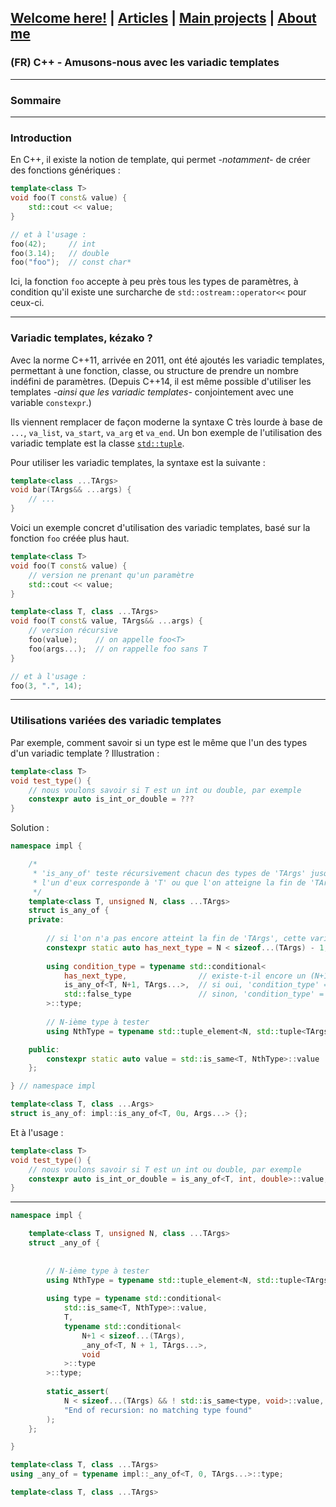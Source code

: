 ## [Welcome here!](https://vpenando.github.io) | [Articles](https://vpenando.github.io/articles.html) | [Main projects](https://vpenando.github.io/projects.html) | [About me](https://vpenando.github.io/about.html)

### (FR) C++ - Amusons-nous avec les variadic templates

---

### Sommaire

---

### Introduction
En C++, il existe la notion de template, qui permet *-notamment-* de créer des fonctions génériques :
```cpp
template<class T>
void foo(T const& value) {
    std::cout << value;
}

// et à l'usage :
foo(42);     // int
foo(3.14);   // double
foo("foo");  // const char*
```
Ici, la fonction `foo` accepte à peu près tous les types de paramètres, à condition qu'il existe une surcharche de `std::ostream::operator<<` pour ceux-ci.

---

### Variadic templates, kézako ?
Avec la norme C++11, arrivée en 2011, ont été ajoutés les variadic templates, permettant à une fonction, classe, ou structure de prendre un nombre indéfini de paramètres. (Depuis C++14, il est même possible d'utiliser les templates *-ainsi que les variadic templates-* conjointement avec une variable `constexpr`.)

Ils viennent remplacer de façon moderne la syntaxe C très lourde à base de `...`, `va_list`, `va_start`, `va_arg` et `va_end`.
Un bon exemple de l'utilisation des variadic template est la classe [`std::tuple`](https://en.cppreference.com/w/cpp/utility/tuple).

Pour utiliser les variadic templates, la syntaxe est la suivante :
```cpp
template<class ...TArgs>
void bar(TArgs&& ...args) {
    // ...
}
```
Voici un exemple concret d'utilisation des variadic templates, basé sur la fonction `foo` créée plus haut.
```cpp
template<class T>
void foo(T const& value) {
    // version ne prenant qu'un paramètre
    std::cout << value;
}

template<class T, class ...TArgs>
void foo(T const& value, TArgs&& ...args) {
    // version récursive
    foo(value);    // on appelle foo<T>
    foo(args...);  // on rappelle foo sans T
}

// et à l'usage :
foo(3, ".", 14);
```

---

### Utilisations variées des variadic templates
Par exemple, comment savoir si un type est le même que l'un des types d'un variadic template ? Illustration :
```cpp
template<class T>
void test_type() {
    // nous voulons savoir si T est un int ou double, par exemple
    constexpr auto is_int_or_double = ???
}
```
Solution :
```cpp
namespace impl {

    /*
     * 'is_any_of' teste récursivement chacun des types de 'TArgs' jusqu'à-ce que
     * l'un d'eux corresponde à 'T' ou que l'on atteigne la fin de 'TArgs'.
     */
    template<class T, unsigned N, class ...TArgs>
    struct is_any_of {
    private:
    
        // si l'on n'a pas encore atteint la fin de 'TArgs', cette variable vaut true
        constexpr static auto has_next_type = N < sizeof...(TArgs) - 1;
        
        using condition_type = typename std::conditional<
            has_next_type,                // existe-t-il encore un (N+1)-ième type ?
            is_any_of<T, N+1, TArgs...>,  // si oui, 'condition_type' = 'is_any_of<T, N+1, TArgs...>'
            std::false_type               // sinon, 'condition_type' = 'std::false_type'
        >::type;
        
        // N-ième type à tester
        using NthType = typename std::tuple_element<N, std::tuple<TArgs...>>::type;

    public:
        constexpr static auto value = std::is_same<T, NthType>::value || condition_type::value;
    };

} // namespace impl

template<class T, class ...Args>
struct is_any_of: impl::is_any_of<T, 0u, Args...> {};
```
Et à l'usage :
```cpp
template<class T>
void test_type() {
    // nous voulons savoir si T est un int ou double, par exemple
    constexpr auto is_int_or_double = is_any_of<T, int, double>::value;
}
```



---



```cpp
namespace impl {

    template<class T, unsigned N, class ...TArgs>
    struct _any_of {
    
    
        // N-ième type à tester
        using NthType = typename std::tuple_element<N, std::tuple<TArgs...>>::type;
    
    	using type = typename std::conditional<
    		std::is_same<T, NthType>::value,
    		T,
    		typename std::conditional<
    			N+1 < sizeof...(TArgs),
    			_any_of<T, N + 1, TArgs...>,
    			void
    		>::type
    	>::type;
    
    	static_assert(
            N < sizeof...(TArgs) && ! std::is_same<type, void>::value,
            "End of recursion: no matching type found"
        );
    };

}

template<class T, class ...TArgs>
using _any_of = typename impl::_any_of<T, 0, TArgs...>::type;

template<class T, class ...TArgs>
```
